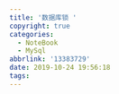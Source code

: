 ```yaml
---
title: '数据库锁 '
copyright: true
categories:
  - NoteBook
  - MySql
abbrlink: '13383729'
date: 2019-10-24 19:56:18
tags:
---
```


